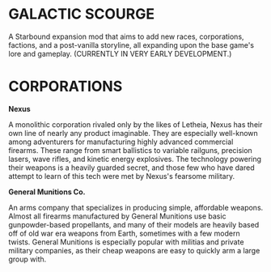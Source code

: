 # **GALACTIC SCOURGE**

A Starbound expansion mod that aims to add new races, corporations, factions, and a post-vanilla storyline, all expanding upon the base game's lore and gameplay. (CURRENTLY IN VERY EARLY DEVELOPMENT.)

# **CORPORATIONS**

**Nexus**

A monolithic corporation rivaled only by the likes of Letheia, Nexus has their own line of nearly any product imaginable. They are especially well-known among adventurers for manufacturing highly advanced commercial firearms. These range from smart ballistics to variable railguns, precision lasers, wave rifles, and kinetic energy explosives. The technology powering their weapons is a heavily guarded secret, and those few who have dared attempt to learn of this tech were met by Nexus's fearsome military.

**General Munitions Co.**

An arms company that specializes in producing simple, affordable weapons. Almost all firearms manufactured by General Munitions use basic gunpowder-based propellants, and many of their models are heavily based off of old war era weapons from Earth, sometimes with a few modern twists. General Munitions is especially popular with militias and private military companies, as their cheap weapons are easy to quickly arm a large group with.

